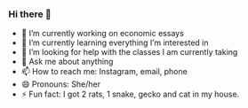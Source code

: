 ### Hi there 👋
- 🔭 I’m currently working on economic essays
- 🌱 I’m currently learning everything I’m interested in
- 🤔 I’m looking for help with the classes I am currently taking
- 💬 Ask me about anything 
- 📫 How to reach me: Instagram, email, phone
- 😄 Pronouns: She/her
- ⚡ Fun fact: I got 2 rats, 1 snake, gecko and cat in my house.
